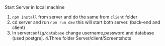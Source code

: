 Start Server in local machine

1. `npm install` from server and do the same from `client` folder
2. cd server and run `npm run dev` this will start both server. (back-end and client)
3. In server`config/database` change username,password and database (used postgre).
4.Three folder Server/client/Screentshots

